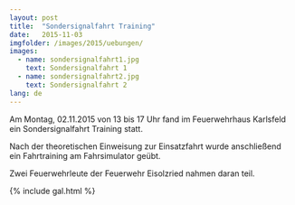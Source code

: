 ```yaml
---
layout: post
title:  "Sondersignalfahrt Training"
date:   2015-11-03
imgfolder: /images/2015/uebungen/
images:
  - name: sondersignalfahrt1.jpg
    text: Sondersignalfahrt 1
  - name: sondersignalfahrt2.jpg
    text: Sondersignalfahrt 2
lang: de
---
```


Am Montag, 02.11.2015 von 13 bis 17 Uhr fand im Feuerwehrhaus Karlsfeld ein Sondersignalfahrt Training statt.

Nach der theoretischen Einweisung zur Einsatzfahrt wurde anschließend ein Fahrtraining am Fahrsimulator geübt.

Zwei Feuerwehrleute der Feuerwehr Eisolzried nahmen daran teil.

{% include gal.html %}

